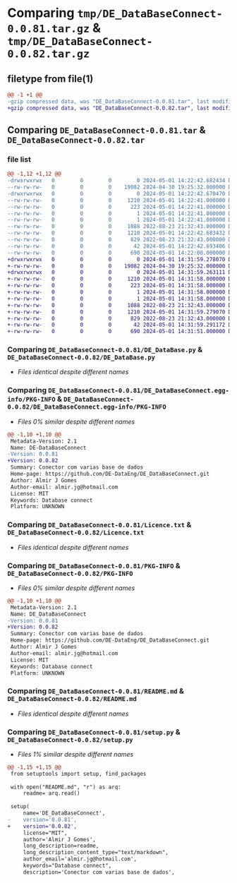 # Comparing `tmp/DE_DataBaseConnect-0.0.81.tar.gz` & `tmp/DE_DataBaseConnect-0.0.82.tar.gz`

## filetype from file(1)

```diff
@@ -1 +1 @@
-gzip compressed data, was "DE_DataBaseConnect-0.0.81.tar", last modified: Wed May  1 14:22:42 2024, max compression
+gzip compressed data, was "DE_DataBaseConnect-0.0.82.tar", last modified: Wed May  1 14:31:59 2024, max compression
```

## Comparing `DE_DataBaseConnect-0.0.81.tar` & `DE_DataBaseConnect-0.0.82.tar`

### file list

```diff
@@ -1,12 +1,12 @@
-drwxrwxrwx   0        0        0        0 2024-05-01 14:22:42.682434 DE_DataBaseConnect-0.0.81/
--rw-rw-rw-   0        0        0    19082 2024-04-30 19:25:32.000000 DE_DataBaseConnect-0.0.81/DE_DataBase.py
-drwxrwxrwx   0        0        0        0 2024-05-01 14:22:42.670470 DE_DataBaseConnect-0.0.81/DE_DataBaseConnect.egg-info/
--rw-rw-rw-   0        0        0     1210 2024-05-01 14:22:41.000000 DE_DataBaseConnect-0.0.81/DE_DataBaseConnect.egg-info/PKG-INFO
--rw-rw-rw-   0        0        0      223 2024-05-01 14:22:41.000000 DE_DataBaseConnect-0.0.81/DE_DataBaseConnect.egg-info/SOURCES.txt
--rw-rw-rw-   0        0        0        1 2024-05-01 14:22:41.000000 DE_DataBaseConnect-0.0.81/DE_DataBaseConnect.egg-info/dependency_links.txt
--rw-rw-rw-   0        0        0        1 2024-05-01 14:22:41.000000 DE_DataBaseConnect-0.0.81/DE_DataBaseConnect.egg-info/top_level.txt
--rw-rw-rw-   0        0        0     1088 2022-08-23 21:32:43.000000 DE_DataBaseConnect-0.0.81/Licence.txt
--rw-rw-rw-   0        0        0     1210 2024-05-01 14:22:42.683432 DE_DataBaseConnect-0.0.81/PKG-INFO
--rw-rw-rw-   0        0        0      829 2022-08-23 21:32:43.000000 DE_DataBaseConnect-0.0.81/README.md
--rw-rw-rw-   0        0        0       42 2024-05-01 14:22:42.693406 DE_DataBaseConnect-0.0.81/setup.cfg
--rw-rw-rw-   0        0        0      690 2024-05-01 14:22:08.000000 DE_DataBaseConnect-0.0.81/setup.py
+drwxrwxrwx   0        0        0        0 2024-05-01 14:31:59.278070 DE_DataBaseConnect-0.0.82/
+-rw-rw-rw-   0        0        0    19082 2024-04-30 19:25:32.000000 DE_DataBaseConnect-0.0.82/DE_DataBase.py
+drwxrwxrwx   0        0        0        0 2024-05-01 14:31:59.263111 DE_DataBaseConnect-0.0.82/DE_DataBaseConnect.egg-info/
+-rw-rw-rw-   0        0        0     1210 2024-05-01 14:31:58.000000 DE_DataBaseConnect-0.0.82/DE_DataBaseConnect.egg-info/PKG-INFO
+-rw-rw-rw-   0        0        0      223 2024-05-01 14:31:58.000000 DE_DataBaseConnect-0.0.82/DE_DataBaseConnect.egg-info/SOURCES.txt
+-rw-rw-rw-   0        0        0        1 2024-05-01 14:31:58.000000 DE_DataBaseConnect-0.0.82/DE_DataBaseConnect.egg-info/dependency_links.txt
+-rw-rw-rw-   0        0        0        1 2024-05-01 14:31:58.000000 DE_DataBaseConnect-0.0.82/DE_DataBaseConnect.egg-info/top_level.txt
+-rw-rw-rw-   0        0        0     1088 2022-08-23 21:32:43.000000 DE_DataBaseConnect-0.0.82/Licence.txt
+-rw-rw-rw-   0        0        0     1210 2024-05-01 14:31:59.279070 DE_DataBaseConnect-0.0.82/PKG-INFO
+-rw-rw-rw-   0        0        0      829 2022-08-23 21:32:43.000000 DE_DataBaseConnect-0.0.82/README.md
+-rw-rw-rw-   0        0        0       42 2024-05-01 14:31:59.291172 DE_DataBaseConnect-0.0.82/setup.cfg
+-rw-rw-rw-   0        0        0      690 2024-05-01 14:31:51.000000 DE_DataBaseConnect-0.0.82/setup.py
```

### Comparing `DE_DataBaseConnect-0.0.81/DE_DataBase.py` & `DE_DataBaseConnect-0.0.82/DE_DataBase.py`

 * *Files identical despite different names*

### Comparing `DE_DataBaseConnect-0.0.81/DE_DataBaseConnect.egg-info/PKG-INFO` & `DE_DataBaseConnect-0.0.82/DE_DataBaseConnect.egg-info/PKG-INFO`

 * *Files 0% similar despite different names*

```diff
@@ -1,10 +1,10 @@
 Metadata-Version: 2.1
 Name: DE-DataBaseConnect
-Version: 0.0.81
+Version: 0.0.82
 Summary: Conector com varias base de dados
 Home-page: https://github.com/DE-DataEng/DE_DataBaseConnect.git
 Author: Almir J Gomes
 Author-email: almir.jg@hotmail.com
 License: MIT
 Keywords: Database connect
 Platform: UNKNOWN
```

### Comparing `DE_DataBaseConnect-0.0.81/Licence.txt` & `DE_DataBaseConnect-0.0.82/Licence.txt`

 * *Files identical despite different names*

### Comparing `DE_DataBaseConnect-0.0.81/PKG-INFO` & `DE_DataBaseConnect-0.0.82/PKG-INFO`

 * *Files 0% similar despite different names*

```diff
@@ -1,10 +1,10 @@
 Metadata-Version: 2.1
 Name: DE_DataBaseConnect
-Version: 0.0.81
+Version: 0.0.82
 Summary: Conector com varias base de dados
 Home-page: https://github.com/DE-DataEng/DE_DataBaseConnect.git
 Author: Almir J Gomes
 Author-email: almir.jg@hotmail.com
 License: MIT
 Keywords: Database connect
 Platform: UNKNOWN
```

### Comparing `DE_DataBaseConnect-0.0.81/README.md` & `DE_DataBaseConnect-0.0.82/README.md`

 * *Files identical despite different names*

### Comparing `DE_DataBaseConnect-0.0.81/setup.py` & `DE_DataBaseConnect-0.0.82/setup.py`

 * *Files 1% similar despite different names*

```diff
@@ -1,15 +1,15 @@
 from setuptools import setup, find_packages
 
 with open("README.md", "r") as arq:
     readme= arq.read()
 
 setup(
     name='DE_DataBaseConnect',
-    version='0.0.81',
+    version='0.0.82',
     license="MIT",
     author='Almir J Gomes',
     long_description=readme,
     long_description_content_type="text/markdown",
     author_email='almir.jg@hotmail.com',
     keywords="Database connect",
     description='Conector com varias base de dados',
```


